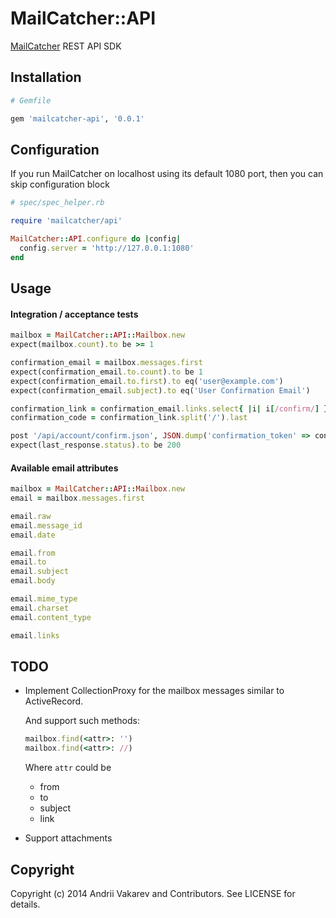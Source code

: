 # MailCatcher::API

[MailCatcher](https://github.com/sj26/mailcatcher) REST API SDK

## Installation

```ruby
# Gemfile

gem 'mailcatcher-api', '0.0.1'
```

## Configuration

If you run MailCatcher on localhost using its default 1080 port, then you can skip configuration block

```ruby
# spec/spec_helper.rb

require 'mailcatcher/api'

MailCatcher::API.configure do |config|
  config.server = 'http://127.0.0.1:1080'
end
```
## Usage

#### Integration / acceptance tests

```ruby
mailbox = MailCatcher::API::Mailbox.new
expect(mailbox.count).to be >= 1

confirmation_email = mailbox.messages.first
expect(confirmation_email.to.count).to be 1
expect(confirmation_email.to.first).to eq('user@example.com')
expect(confirmation_email.subject).to eq('User Confirmation Email')

confirmation_link = confirmation_email.links.select{ |i| i[/confirm/] }.first
confirmation_code = confirmation_link.split('/').last

post '/api/account/confirm.json', JSON.dump('confirmation_token' => confirmation_code)
expect(last_response.status).to be 200
```

#### Available email attributes

```ruby
mailbox = MailCatcher::API::Mailbox.new
email = mailbox.messages.first

email.raw
email.message_id
email.date

email.from
email.to
email.subject
email.body

email.mime_type
email.charset
email.content_type

email.links
```

## TODO

* Implement CollectionProxy for the mailbox messages similar to ActiveRecord.

    And support such methods:

    ```ruby
    mailbox.find(<attr>: '')
    mailbox.find(<attr>: //)
    ```

    Where `attr` could be
    * from
    * to
    * subject
    * link

* Support attachments

## Copyright

Copyright (c) 2014 Andrii Vakarev and Contributors. See LICENSE for details.
